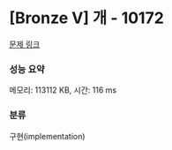 # [Bronze V] 개 - 10172 

[문제 링크](https://www.acmicpc.net/problem/10172) 

### 성능 요약

메모리: 113112 KB, 시간: 116 ms

### 분류

구현(implementation)

